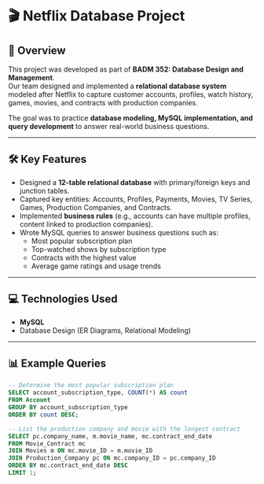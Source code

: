 # 🎬 Netflix Database Project  

## 📌 Overview  
This project was developed as part of **BADM 352: Database Design and Management**.  
Our team designed and implemented a **relational database system** modeled after Netflix to capture customer accounts, profiles, watch history, games, movies, and contracts with production companies.  

The goal was to practice **database modeling, MySQL implementation, and query development** to answer real-world business questions.  

---

## 🛠 Key Features  
- Designed a **12-table relational database** with primary/foreign keys and junction tables.  
- Captured key entities: Accounts, Profiles, Payments, Movies, TV Series, Games, Production Companies, and Contracts.  
- Implemented **business rules** (e.g., accounts can have multiple profiles, content linked to production companies).  
- Wrote MySQL queries to answer business questions such as:  
  - Most popular subscription plan  
  - Top-watched shows by subscription type  
  - Contracts with the highest value  
  - Average game ratings and usage trends  

---

## 💻 Technologies Used  
- **MySQL**  
- Database Design (ER Diagrams, Relational Modeling)  

---

## 📊 Example Queries  

```sql
-- Determine the most popular subscription plan
SELECT account_subscription_type, COUNT(*) AS count
FROM Account
GROUP BY account_subscription_type
ORDER BY count DESC;

-- List the production company and movie with the longest contract
SELECT pc.company_name, m.movie_name, mc.contract_end_date
FROM Movie_Contract mc
JOIN Movies m ON mc.movie_ID = m.movie_ID
JOIN Production_Company pc ON mc.company_ID = pc.company_ID
ORDER BY mc.contract_end_date DESC
LIMIT 1;

